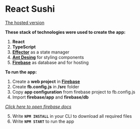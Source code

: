 # React Sushi

[The hosted version](https://react-sushi.web.app/)

**These stack of technologies were used to create the app:**
1. **React**
2. **TypeScript**
3. [**Effector**](https://effector.now.sh/) as a state manager
4. [**Ant Desing**](http://ant.design/) for styling components
5. [**Firebase**](http://firebase.google.com/) as database and for hosting

**To run the app:**
1. Create a **web project** in [**Firebase**](http://firebase.google.com/)
2. Create **fb.config.js** in **/src** folder
3. Copy **app configuration** from firebase project to fb.config.js
4. Import **firebase/app** and **firebase/db**

[_Click here to open firebase docs_](https://firebase.google.com/docs/web/setup)


5. Write **`NPM INSTALL`** in your CLI to download all required files
6. Write **`NPM START`** to run the app
